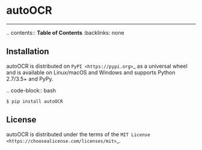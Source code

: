 autoOCR
=======

-----

.. contents:: **Table of Contents**
    :backlinks: none

Installation
------------

autoOCR is distributed on `PyPI <https://pypi.org>`_ as a universal
wheel and is available on Linux/macOS and Windows and supports
Python 2.7/3.5+ and PyPy.

.. code-block:: bash

    $ pip install autoOCR

License
-------

autoOCR is distributed under the terms of the
`MIT License <https://choosealicense.com/licenses/mit>`_.
